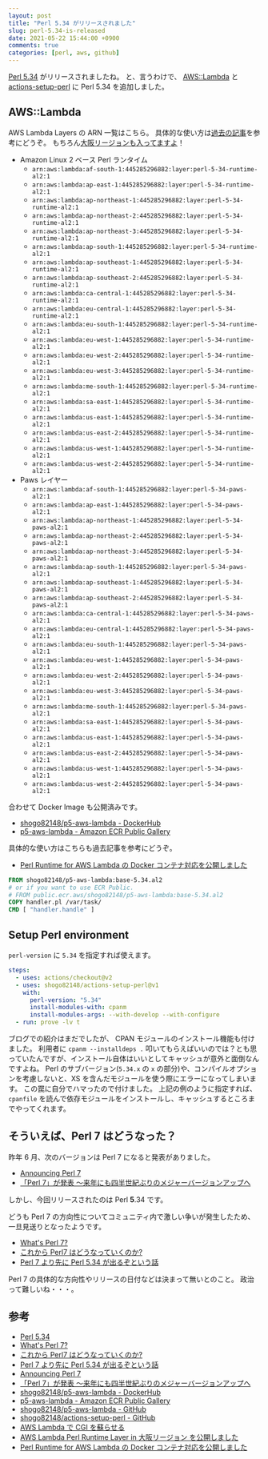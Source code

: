 ```yaml
---
layout: post
title: "Perl 5.34 がリリースされました"
slug: perl-5.34-is-released
date: 2021-05-22 15:44:00 +0900
comments: true
categories: [perl, aws, github]
---
```


[Perl 5.34](https://metacpan.org/pod/release/XSAWYERX/perl-5.34.0/pod/perl.pod) がリリースされましたね。
と、言うわけで、 [AWS::Lambda](https://metacpan.org/pod/AWS::Lambda) と [actions-setup-perl](https://github.com/marketplace/actions/setup-perl-environment) に Perl 5.34 を追加しました。

## AWS::Lambda

AWS Lambda Layers の ARN 一覧はこちら。
具体的な使い方は[過去の記事](https://shogo82148.github.io/blog/2018/12/16/run-cgi-in-aws-lambda/)を参考にどうぞ。
もちろん[大阪リージョンも入ってますよ](https://shogo82148.github.io/blog/2021/03/02/perl-lambda-in-ap-northeast-3/)！

- Amazon Linux 2 ベース Perl ランタイム
  - `arn:aws:lambda:af-south-1:445285296882:layer:perl-5-34-runtime-al2:1`
  - `arn:aws:lambda:ap-east-1:445285296882:layer:perl-5-34-runtime-al2:1`
  - `arn:aws:lambda:ap-northeast-1:445285296882:layer:perl-5-34-runtime-al2:1`
  - `arn:aws:lambda:ap-northeast-2:445285296882:layer:perl-5-34-runtime-al2:1`
  - `arn:aws:lambda:ap-northeast-3:445285296882:layer:perl-5-34-runtime-al2:1`
  - `arn:aws:lambda:ap-south-1:445285296882:layer:perl-5-34-runtime-al2:1`
  - `arn:aws:lambda:ap-southeast-1:445285296882:layer:perl-5-34-runtime-al2:1`
  - `arn:aws:lambda:ap-southeast-2:445285296882:layer:perl-5-34-runtime-al2:1`
  - `arn:aws:lambda:ca-central-1:445285296882:layer:perl-5-34-runtime-al2:1`
  - `arn:aws:lambda:eu-central-1:445285296882:layer:perl-5-34-runtime-al2:1`
  - `arn:aws:lambda:eu-south-1:445285296882:layer:perl-5-34-runtime-al2:1`
  - `arn:aws:lambda:eu-west-1:445285296882:layer:perl-5-34-runtime-al2:1`
  - `arn:aws:lambda:eu-west-2:445285296882:layer:perl-5-34-runtime-al2:1`
  - `arn:aws:lambda:eu-west-3:445285296882:layer:perl-5-34-runtime-al2:1`
  - `arn:aws:lambda:me-south-1:445285296882:layer:perl-5-34-runtime-al2:1`
  - `arn:aws:lambda:sa-east-1:445285296882:layer:perl-5-34-runtime-al2:1`
  - `arn:aws:lambda:us-east-1:445285296882:layer:perl-5-34-runtime-al2:1`
  - `arn:aws:lambda:us-east-2:445285296882:layer:perl-5-34-runtime-al2:1`
  - `arn:aws:lambda:us-west-1:445285296882:layer:perl-5-34-runtime-al2:1`
  - `arn:aws:lambda:us-west-2:445285296882:layer:perl-5-34-runtime-al2:1`
- Paws レイヤー
  - `arn:aws:lambda:af-south-1:445285296882:layer:perl-5-34-paws-al2:1`
  - `arn:aws:lambda:ap-east-1:445285296882:layer:perl-5-34-paws-al2:1`
  - `arn:aws:lambda:ap-northeast-1:445285296882:layer:perl-5-34-paws-al2:1`
  - `arn:aws:lambda:ap-northeast-2:445285296882:layer:perl-5-34-paws-al2:1`
  - `arn:aws:lambda:ap-northeast-3:445285296882:layer:perl-5-34-paws-al2:1`
  - `arn:aws:lambda:ap-south-1:445285296882:layer:perl-5-34-paws-al2:1`
  - `arn:aws:lambda:ap-southeast-1:445285296882:layer:perl-5-34-paws-al2:1`
  - `arn:aws:lambda:ap-southeast-2:445285296882:layer:perl-5-34-paws-al2:1`
  - `arn:aws:lambda:ca-central-1:445285296882:layer:perl-5-34-paws-al2:1`
  - `arn:aws:lambda:eu-central-1:445285296882:layer:perl-5-34-paws-al2:1`
  - `arn:aws:lambda:eu-south-1:445285296882:layer:perl-5-34-paws-al2:1`
  - `arn:aws:lambda:eu-west-1:445285296882:layer:perl-5-34-paws-al2:1`
  - `arn:aws:lambda:eu-west-2:445285296882:layer:perl-5-34-paws-al2:1`
  - `arn:aws:lambda:eu-west-3:445285296882:layer:perl-5-34-paws-al2:1`
  - `arn:aws:lambda:me-south-1:445285296882:layer:perl-5-34-paws-al2:1`
  - `arn:aws:lambda:sa-east-1:445285296882:layer:perl-5-34-paws-al2:1`
  - `arn:aws:lambda:us-east-1:445285296882:layer:perl-5-34-paws-al2:1`
  - `arn:aws:lambda:us-east-2:445285296882:layer:perl-5-34-paws-al2:1`
  - `arn:aws:lambda:us-west-1:445285296882:layer:perl-5-34-paws-al2:1`
  - `arn:aws:lambda:us-west-2:445285296882:layer:perl-5-34-paws-al2:1`

合わせて Docker Image も公開済みです。

- [shogo82148/p5-aws-lambda - DockerHub](https://hub.docker.com/r/shogo82148/p5-aws-lambda)
- [p5-aws-lambda - Amazon ECR Public Gallery](https://gallery.ecr.aws/shogo82148/p5-aws-lambda)

具体的な使い方はこちらも過去記事を参考にどうぞ。

- [Perl Runtime for AWS Lambda の Docker コンテナ対応を公開しました](https://shogo82148.github.io/blog/2021/01/02/perl-runtime-supports-docker-format/)

```dockerfile
FROM shogo82148/p5-aws-lambda:base-5.34.al2
# or if you want to use ECR Public.
# FROM public.ecr.aws/shogo82148/p5-aws-lambda:base-5.34.al2
COPY handler.pl /var/task/
CMD [ "handler.handle" ]
```

## Setup Perl environment

`perl-version` に `5.34` を指定すれば使えます。

```yaml
steps:
  - uses: actions/checkout@v2
  - uses: shogo82148/actions-setup-perl@v1
    with:
      perl-version: "5.34"
      install-modules-with: cpanm
      install-modules-args: --with-develop --with-configure
  - run: prove -lv t
```

ブログでの紹介はまだでしたが、 CPAN モジュールのインストール機能も付けました。
利用者に `cpanm --installdeps .` 叩いてもらえばいいのでは？とも思っていたんですが、インストール自体はいいとしてキャッシュが意外と面倒なんですよね。
Perl のサブバージョン(`5.34.x` の `x` の部分)や、コンパイルオプションを考慮しないと、XS を含んだモジュールを使う際にエラーになってしまいます。
この罠に自分でハマったので付けました。
上記の例のように指定すれば、 `cpanfile` を読んで依存モジュールをインストールし、キャッシュするところまでやってくれます。

## そういえば、Perl 7 はどうなった？

昨年 6 月、次のバージョンは Perl 7 になると発表がありました。

- [Announcing Perl 7](https://www.perl.com/article/announcing-perl-7/)
- [「Perl 7」が発表 ～来年にも四半世紀ぶりのメジャーバージョンアップへ](https://forest.watch.impress.co.jp/docs/news/1261315.html)

しかし、今回リリースされたのは Perl **5**.34 です。

どうも Perl 7 の方向性についてコミュニティ内で激しい争いが発生したため、一旦見送りとなったようです。

- [What's Perl 7?](https://github.com/Perl/perl5/wiki/Perl7-FAQ)
- [これから Perl7 はどうなっていくのか?](https://scrapbox.io/ybrliiu-worklog/%E3%81%93%E3%82%8C%E3%81%8B%E3%82%89Perl7%E3%81%AF%E3%81%A9%E3%81%86%E3%81%AA%E3%81%A3%E3%81%A6%E3%81%84%E3%81%8F%E3%81%AE%E3%81%8B%3F)
- [Perl 7 より先に Perl 5.34 が出るぞという話](https://blog.outer-inside.net/2021/03/perl-5.34-delta.html)

Perl 7 の具体的な方向性やリリースの日付などは決まって無いとのこと。
政治って難しいね・・・。

## 参考

- [Perl 5.34](https://metacpan.org/pod/release/XSAWYERX/perl-5.34.0/pod/perl.pod)
- [What's Perl 7?](https://github.com/Perl/perl5/wiki/Perl7-FAQ)
- [これから Perl7 はどうなっていくのか?](https://scrapbox.io/ybrliiu-worklog/%E3%81%93%E3%82%8C%E3%81%8B%E3%82%89Perl7%E3%81%AF%E3%81%A9%E3%81%86%E3%81%AA%E3%81%A3%E3%81%A6%E3%81%84%E3%81%8F%E3%81%AE%E3%81%8B%3F)
- [Perl 7 より先に Perl 5.34 が出るぞという話](https://blog.outer-inside.net/2021/03/perl-5.34-delta.html)
- [Announcing Perl 7](https://www.perl.com/article/announcing-perl-7/)
- [「Perl 7」が発表 ～来年にも四半世紀ぶりのメジャーバージョンアップへ](https://forest.watch.impress.co.jp/docs/news/1261315.html)
- [shogo82148/p5-aws-lambda - DockerHub](https://hub.docker.com/r/shogo82148/p5-aws-lambda)
- [p5-aws-lambda - Amazon ECR Public Gallery](https://gallery.ecr.aws/shogo82148/p5-aws-lambda)
- [shogo82148/p5-aws-lambda - GitHub](https://github.com/shogo82148/p5-aws-lambda)
- [shogo82148/actions-setup-perl - GitHub](https://github.com/shogo82148/actions-setup-perl)
- [AWS Lambda で CGI を蘇らせる](https://shogo82148.github.io/blog/2018/12/16/run-cgi-in-aws-lambda/)
- [AWS Lambda Perl Runtime Layer in 大阪リージョン を公開しました](https://shogo82148.github.io/blog/2021/03/02/perl-lambda-in-ap-northeast-3/)
- [Perl Runtime for AWS Lambda の Docker コンテナ対応を公開しました](https://shogo82148.github.io/blog/2021/01/02/perl-runtime-supports-docker-format/)
